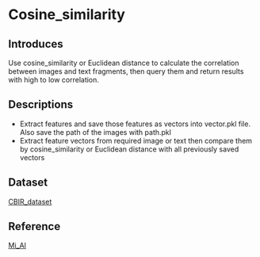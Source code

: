 # Cosine_similarity
## Introduces
Use cosine_similarity or Euclidean distance to calculate the correlation between images and text fragments, then query them and return results with high to low correlation.
## Descriptions
- Extract features and save those features as vectors into vector.pkl file. Also save the path of the images with path.pkl
- Extract feature vectors from required image or text then compare them by cosine_similarity or Euclidean distance with all previously saved vectors
## Dataset
[CBIR_dataset](https://www.kaggle.com/datasets/theaayushbajaj/cbir-dataset)
## Reference
[Mi_AI](https://www.youtube.com/watch?v=C42lHmnNFe8)



